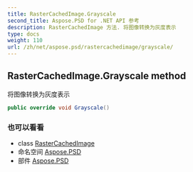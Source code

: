 ```yaml
---
title: RasterCachedImage.Grayscale
second_title: Aspose.PSD for .NET API 参考
description: RasterCachedImage 方法. 将图像转换为灰度表示
type: docs
weight: 110
url: /zh/net/aspose.psd/rastercachedimage/grayscale/
---
```

## RasterCachedImage.Grayscale method

将图像转换为灰度表示

```csharp
public override void Grayscale()
```

### 也可以看看

* class [RasterCachedImage](../)
* 命名空间 [Aspose.PSD](../../rastercachedimage/)
* 部件 [Aspose.PSD](../../../)


